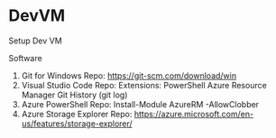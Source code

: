 # DevVM
Setup Dev VM


Software
1. Git for Windows
    Repo: https://git-scm.com/download/win
2. Visual Studio Code
    Repo:
    Extensions:
        PowerShell
        Azure Resource Manager
        Git History (git log)
3. Azure PowerShell
    Repo: Install-Module AzureRM -AllowClobber
4. Azure Storage Explorer
    Repo: https://azure.microsoft.com/en-us/features/storage-explorer/